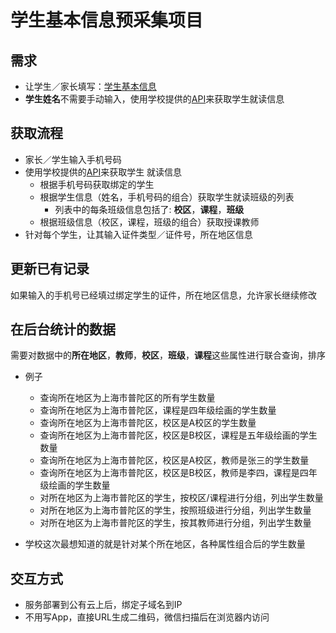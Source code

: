 # 学生基本信息预采集项目

## 需求
* 让学生／家长填写：[学生基本信息](../student/basic-info.md)
* **学生姓名**不需要手动输入，使用学校提供的[API](https://github.com/shchnmz/zb/tree/master/api#api%E6%96%87%E6%A1%A3)来获取学生就读信息

## 获取流程
* 家长／学生输入手机号码
* 使用学校提供的[API](https://github.com/shchnmz/zb/tree/master/api#api%E6%96%87%E6%A1%A3)来获取学生
就读信息
  * 根据手机号码获取绑定的学生
  * 根据学生信息（姓名，手机号码的组合）获取学生就读班级的列表
    * 列表中的每条班级信息包括了: **校区**，**课程**，**班级**
  * 根据班级信息（校区，课程，班级的组合）获取授课教师
* 针对每个学生，让其输入证件类型／证件号，所在地区信息

## 更新已有记录

如果输入的手机号已经填过绑定学生的证件，所在地区信息，允许家长继续修改

## 在后台统计的数据

   需要对数据中的**所在地区**，**教师**，**校区**，**班级**，**课程**这些属性进行联合查询，排序
  * 例子
     * 查询所在地区为上海市普陀区的所有学生数量
     * 查询所在地区为上海市普陀区，课程是四年级绘画的学生数量
     * 查询所在地区为上海市普陀区，校区是A校区的学生数量
     * 查询所在地区为上海市普陀区，校区是B校区，课程是五年级绘画的学生数量
     * 查询所在地区为上海市普陀区，校区是A校区，教师是张三的学生数量
     * 查询所在地区为上海市普陀区，校区是B校区，教师是李四，课程是四年级绘画的学生数量
     * 对所在地区为上海市普陀区的学生，按校区/课程进行分组，列出学生数量
     * 对所在地区为上海市普陀区的学生，按照班级进行分组，列出学生数量
     * 对所在地区为上海市普陀区的学生，按其教师进行分组，列出学生数量

  * 学校这次最想知道的就是针对某个所在地区，各种属性组合后的学生数量

## 交互方式
* 服务部署到公有云上后，绑定子域名到IP
* 不用写App，直接URL生成二维码，微信扫描后在浏览器内访问
